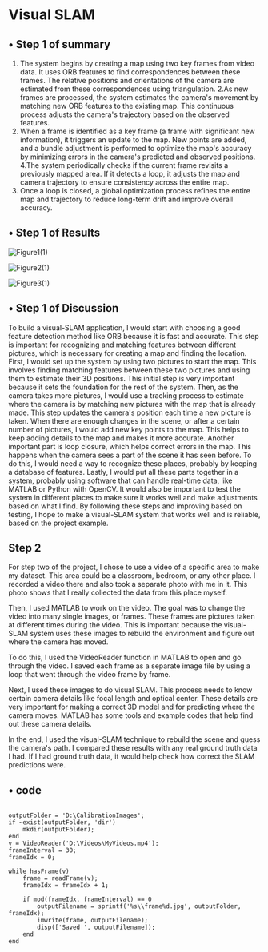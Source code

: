 #  Visual SLAM
## &bull; Step 1 of summary
1. The system begins by creating a map using two key frames from video data. It uses ORB  features to find correspondences between these frames.
The relative positions and orientations of the camera are estimated from these correspondences using triangulation.
2.As new frames are processed, the system estimates the camera's movement by matching new ORB features to the existing map. 
This continuous process adjusts the camera's trajectory based on the observed features.
3. When a frame is identified as a key frame (a frame with significant new information), it triggers an update to the map. New points are added, 
and a bundle adjustment is performed to optimize the map's accuracy by minimizing errors in the camera's predicted and observed positions.
4.The system periodically checks if the current frame revisits a previously mapped area. If it detects a loop,
it adjusts the map and camera trajectory to ensure consistency across the entire map.
5. Once a loop is closed, a global optimization process refines the entire map and trajectory to reduce long-term drift and improve overall accuracy.

## &bull; Step 1 of Results
![Figure1(1)](https://github.com/chzhao127/Project-SLAM/assets/161893598/34409bb3-5e88-4c82-970c-5eea0ed06723)

![Figure2(1)](https://github.com/chzhao127/Project-SLAM/assets/161893598/e213c0a4-cc66-49ac-a0ac-2398a1fd28ef)

![Figure3(1)](https://github.com/chzhao127/Project-SLAM/assets/161893598/19198a99-44a3-417a-9be2-b64372281470)

## &bull; Step 1 of Discussion
To build a visual-SLAM application, I would start with choosing a good feature detection method like ORB because it is fast and accurate.
This step is important for recognizing and matching features between different pictures, which is necessary for creating a map and finding the location.
First, I would set up the system by using two pictures to start the map. This involves finding matching features between these two pictures and using them to estimate their 3D positions. This initial step is very important because it sets the foundation for the rest of the system.
Then, as the camera takes more pictures, I would use a tracking process to estimate where the camera is by matching new pictures with the map that is already made. This step updates the camera's position each time a new picture is taken.
When there are enough changes in the scene, or after a certain number of pictures, I would add new key points to the map. This helps to keep adding details to the map and makes it more accurate.
Another important part is loop closure, which helps correct errors in the map. This happens when the camera sees a part of the scene it has seen before. To do this, I would need a way to recognize these places, probably by keeping a database of features.
Lastly, I would put all these parts together in a system, probably using software that can handle real-time data, like MATLAB or Python with OpenCV. It would also be important to test the system in different places to make sure it works well and make adjustments based on what I find.
By following these steps and improving based on testing, I hope to make a visual-SLAM system that works well and is reliable, based on the project example.

## Step 2
For step two of the project, I chose to use a video of a specific area to make my dataset. This area could be a classroom, bedroom, or any other place. I recorded a video there and also took a separate photo with me in it. This photo shows that I really collected the data from this place myself.

Then, I used MATLAB to work on the video. The goal was to change the video into many single images, or frames. These frames are pictures taken at different times during the video. This is important because the visual-SLAM system uses these images to rebuild the environment and figure out where the camera has moved.

To do this, I used the VideoReader function in MATLAB to open and go through the video. I saved each frame as a separate image file by using a loop that went through the video frame by frame.

Next, I used these images to do visual SLAM. This process needs to know certain camera details like focal length and optical center. These details are very important for making a correct 3D model and for predicting where the camera moves. MATLAB has some tools and example codes that help find out these camera details.

In the end, I used the visual-SLAM technique to rebuild the scene and guess the camera's path. I compared these results with any real ground truth data I had. If I had ground truth data, it would help check how correct the SLAM predictions were.
## &bull; code
<pre><code>
outputFolder = 'D:\CalibrationImages';
if ~exist(outputFolder, 'dir')
    mkdir(outputFolder); 
end
v = VideoReader('D:\Videos\MyVideos.mp4');
frameInterval = 30; 
frameIdx = 0;       

while hasFrame(v)
    frame = readFrame(v);
    frameIdx = frameIdx + 1;
    
    if mod(frameIdx, frameInterval) == 0
        outputFilename = sprintf('%s\\frame%d.jpg', outputFolder, frameIdx);
        imwrite(frame, outputFilename);  
        disp(['Saved ', outputFilename]);
    end
end
</code></pre>
